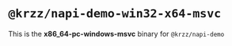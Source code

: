 # `@krzz/napi-demo-win32-x64-msvc`

This is the **x86_64-pc-windows-msvc** binary for `@krzz/napi-demo`

